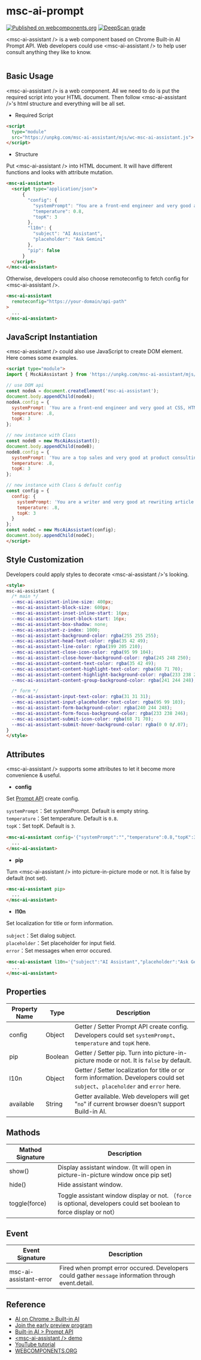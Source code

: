 # msc-ai-prompt

[![Published on webcomponents.org](https://img.shields.io/badge/webcomponents.org-published-blue.svg)](https://www.webcomponents.org/element/msc-ai-assistant) [![DeepScan grade](https://deepscan.io/api/teams/16372/projects/28306/branches/911426/badge/grade.svg)](https://deepscan.io/dashboard#view=project&tid=16372&pid=28306&bid=911426)

&lt;msc-ai-assistant /> is a web component based on Chrome Built-in AI Prompt API. Web developers could use &lt;msc-ai-assistant /> to help user consult anything they like to know.

![<msc-ai-assistant />](https://blog.lalacube.com/mei/img/preview/msc-ai-assistant.png)

## Basic Usage

&lt;msc-ai-assistant /> is a web component. All we need to do is put the required script into your HTML document. Then follow &lt;msc-ai-assistant />'s html structure and everything will be all set.

- Required Script

```html
<script
  type="module"
  src="https://unpkg.com/msc-ai-assistant/mjs/wc-msc-ai-assistant.js">        
</script>
```

- Structure

Put &lt;msc-ai-assistant /> into HTML document. It will have different functions and looks with attribute mutation.

```html
<msc-ai-assistant>
  <script type="application/json">
      {
        "config": {
          "systemPrompt": "You are a front-end engineer and very good at CSS, HTML and JavaScript.",
          "temperature": 0.8,
          "topK": 3
        },
        "l10n": {
          "subject": "AI Assistant",
          "placeholder": "Ask Gemini"
        },
        "pip": false
      }
  </script>
</msc-ai-assistant>
```

Otherwise, developers could also choose remoteconfig to fetch config for &lt;msc-ai-assistant />.

```html
<msc-ai-assistant
  remoteconfig="https://your-domain/api-path"
>
  ...
</msc-ai-assistant>
```

## JavaScript Instantiation

&lt;msc-ai-assistant /> could also use JavaScript to create DOM element. Here comes some examples.

```html
<script type="module">
import { MscAiAssistant } from 'https://unpkg.com/msc-ai-assistant/mjs/wc-msc-ai-assistant.js';

// use DOM api
const nodeA = document.createElement('msc-ai-assistant');
document.body.appendChild(nodeA);
nodeA.config = {
  systemPrompt: 'You are a front-end engineer and very good at CSS, HTML and JavaScript.',
  temperature: .8,
  topK: 3
};

// new instance with Class
const nodeB = new MscAiAssistant();
document.body.appendChild(nodeB);
nodeB.config = {
  systemPrompt: 'You are a top sales and very good at product consulting.',
  temperature: .8,
  topK: 3
};

// new instance with Class & default config
const config = {
  config: {
    systemPrompt: 'You are a writer and very good at rewriting article and make them more vivid.',
    temperature: .8,
    topK: 3
  }
};
const nodeC = new MscAiAssistant(config);
document.body.appendChild(nodeC);
</script>
```

## Style Customization

Developers could apply styles to decorate &lt;msc-ai-assistant />'s looking.

```html
<style>
msc-ai-assistant {
  /* main */
  --msc-ai-assistant-inline-size: 400px;
  --msc-ai-assistant-block-size: 600px;
  --msc-ai-assistant-inset-inline-start: 16px;
  --msc-ai-assistant-inset-block-start: 16px;
  --msc-ai-assistant-box-shadow: none;
  --msc-ai-assistant-z-index: 1000;
  --msc-ai-assistant-background-color: rgba(255 255 255);
  --msc-ai-assistant-head-text-color: rgba(35 42 49);
  --msc-ai-assistant-line-color: rgba(199 205 210);
  --msc-ai-assistant-close-icon-color: rgba(95 99 104);
  --msc-ai-assistant-close-hover-background-color: rgba(245 248 250);
  --msc-ai-assistant-content-text-color: rgba(35 42 49);
  --msc-ai-assistant-content-highlight-text-color: rgba(68 71 70);
  --msc-ai-assistant-content-highlight-background-color: rgba(233 238 246);
  --msc-ai-assistant-content-group-background-color: rgba(241 244 248);

  /* form */
  --msc-ai-assistant-input-text-color: rgba(31 31 31);
  --msc-ai-assistant-input-placeholder-text-color: rgba(95 99 103);
  --msc-ai-assistant-form-background-color: rgba(240 244 248);
  --msc-ai-assistant-form-focus-background-color: rgba(233 238 246);
  --msc-ai-assistant-submit-icon-color: rgba(68 71 70);
  --msc-ai-assistant-submit-hover-background-color: rgba(0 0 0/.07);
}
</style>
```

## Attributes

&lt;msc-ai-assistant /> supports some attributes to let it become more convenience & useful.

- **config**

Set [Prompt API](https://docs.google.com/document/d/1VG8HIyz361zGduWgNG7R_R8Xkv0OOJ8b5C9QKeCjU0c/edit?tab=t.0) create config.

`systemPrompt`：Set systemPrompt. Default is empty string.\
`temperature`：Set temperature. Default is `0.8`.\
`topK`：Set topK. Default is `3`.

```html
<msc-ai-assistant config='{"systemPrompt":"","temperature":0.8,"topK":3}'>
  ...
</msc-ai-assistant>
```

- **pip**

Turn &lt;msc-ai-assistant /> into picture-in-picture mode or not. It is false by default (not set).

```html
<msc-ai-assistant pip>
  ...
</msc-ai-assistant>
```

- **l10n**

Set localization for title or form information.

`subject`：Set dialog subject.\
`placeholder`：Set placeholder for input field.\
`error`：Set messages when error occured.

```html
<msc-ai-assistant l10n='{"subject":"AI Assistant","placeholder":"Ask Gemini.","error":"Something wrong. Try again please."}'>
  ...
</msc-ai-assistant>
```

## Properties

| Property Name | Type | Description |
| ----------- | ----------- | ----------- |
| config | Object | Getter / Setter Prompt API create config. Developers could set `systemPrompt`、`temperature` and `topK` here. |
| pip | Boolean | Getter / Setter pip. Turn <msc-ai-assistant /> into picture-in-picture mode or not. It is `false` by default. |
| l10n | Object | Getter / Setter localization for title or or form information. Developers could set `subject`、`placeholder` and `error` here. |
| available | String | Getter available. Web developers will get "`no`" if current browser doesn't support Build-in AI. |

## Mathods

| Mathod Signature | Description |
| ----------- | ----------- |
| show() | Display assistant window. (It will open in picture-in-picture window once pip set) |
| hide() | Hide assistant window. |
| toggle(force) | Toggle assistant window display or not. （`force` is optional, developers could set boolean to force display or not） |

## Event
| Event Signature | Description |
| ----------- | ----------- |
| msc-ai-assistant-error | Fired when prompt error occured. Developers could gather `message` information through event.detail. |

## Reference
- [AI on Chrome > Built-in AI](https://developer.chrome.com/docs/ai/built-in)
- [Join the early preview program
](https://docs.google.com/forms/d/e/1FAIpQLSfZXeiwj9KO9jMctffHPym88ln12xNWCrVkMY_u06WfSTulQg/viewform)
- [Built-in AI > Prompt API](https://docs.google.com/document/d/1VG8HIyz361zGduWgNG7R_R8Xkv0OOJ8b5C9QKeCjU0c/edit?tab=t.0)
- [&lt;msc-ai-assistant /> demo](https://blog.lalacube.com/mei/webComponent_msc-ai-assistant.html)
- [YouTube tutorial](https://youtu.be/Pn6tm3YSZ1U)
- [WEBCOMPONENTS.ORG](https://www.webcomponents.org/element/msc-ai-assistant)
